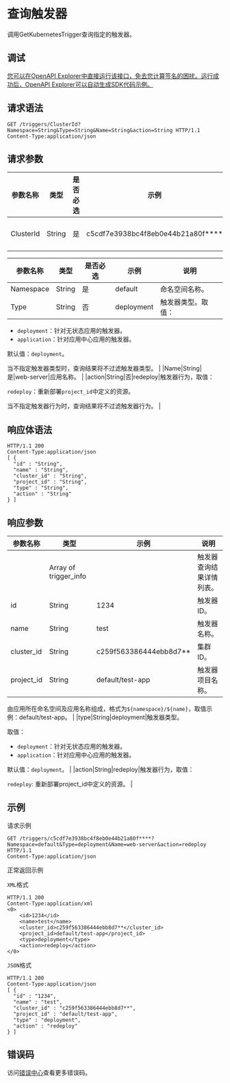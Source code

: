 # 查询触发器

调用GetKubernetesTrigger查询指定的触发器。

## 调试

[您可以在OpenAPI Explorer中直接运行该接口，免去您计算签名的困扰。运行成功后，OpenAPI Explorer可以自动生成SDK代码示例。](https://api.aliyun.com/#product=CS&api=GetKubernetesTrigger&type=ROA&version=2015-12-15)

## 请求语法

```
GET /triggers/ClusterId?Namespace=String&Type=String&Name=String&action=String HTTP/1.1 
Content-Type:application/json
```

## 请求参数

|参数名称|类型|是否必选|示例|说明|
|----|--|----|--|--|
|ClusterId|String|是|c5cdf7e3938bc4f8eb0e44b21a80f\*\*\*\*|集群ID。 |

|参数名称|类型|是否必选|示例|说明|
|----|--|----|--|--|
|Namespace|String|是|default|命名空间名称。 |
|Type|String|否|deployment|触发器类型。取值：

 -   `deployment`：针对无状态应用的触发器。
-   `application`：针对应用中心应用的触发器。

 默认值：`deployment`。

 当不指定触发器类型时，查询结果将不过滤触发器类型。 |
|Name|String|是|web-server|应用名称。 |
|action|String|否|redeploy|触发器行为，取值：

 `redeploy`：重新部署`project_id`中定义的资源。

 当不指定触发器行为时，查询结果将不过滤触发器行为。 |

## 响应体语法

```
HTTP/1.1 200
Content-Type:application/json
[ {
  "id" : "String",
  "name" : "String",
  "cluster_id" : "String",
  "project_id" : "String",
  "type" : "String",
  "action" : "String"
} ]
```

## 响应参数

|参数名称|类型|示例|说明|
|----|--|--|--|
| |Array of trigger\_info| |触发器查询结果详情列表。 |
|id|String|1234|触发器ID。 |
|name|String|test|触发器名称。 |
|cluster\_id|String|c259f563386444ebb8d7\*\*|集群ID。 |
|project\_id|String|default/test-app|触发器项目名称。

 由应用所在命名空间及应用名称组成，格式为`${namespace}/${name}`，取值示例：default/test-app。 |
|type|String|deployment|触发器类型。

 取值：

 -   `deployment`：针对无状态应用的触发器。
-   `application`：针对应用中心应用的触发器。

 默认值：`deployment`。 |
|action|String|redeploy|触发器行为，取值：

 `redeploy`: 重新部署project\_id中定义的资源。 |

## 示例

请求示例

```
GET /triggers/c5cdf7e3938bc4f8eb0e44b21a80f****?Namespace=default&Type=deployment&Name=web-server&action=redeploy HTTP/1.1 
Content-Type:application/json
```

正常返回示例

`XML`格式

```
HTTP/1.1 200
Content-Type:application/xml
<0>
    <id>1234</id>
    <name>test</name>
    <cluster_id>c259f563386444ebb8d7**</cluster_id>
    <project_id>default/test-app</project_id>
    <type>deployment</type>
    <action>redeploy</action>
</0>
```

`JSON`格式

```
HTTP/1.1 200
Content-Type:application/json
[ {
  "id" : "1234",
  "name" : "test",
  "cluster_id" : "c259f563386444ebb8d7**",
  "project_id" : "default/test-app",
  "type" : "deployment",
  "action" : "redeploy"
} ]
```

## 错误码

访问[错误中心](https://error-center.alibabacloud.com/status/product/CS)查看更多错误码。

